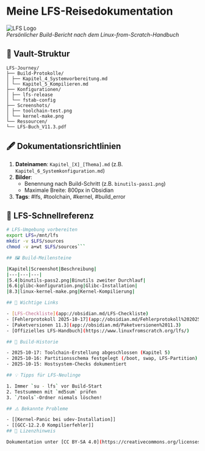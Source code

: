 # Meine LFS-Reisedokumentation

![LFS Logo](https://linuxfromscratch.org/images/lfs-logo.png)  
*Persönlicher Build-Bericht nach dem Linux-from-Scratch-Handbuch*

## 📂 Vault-Struktur

```
LFS-Journey/  
├── Build-Protokolle/  
│ ├── Kapitel_4_Systemvorbereitung.md  
│ └── Kapitel_5_Kompilieren.md  
├── Konfigurationen/  
│ ├── lfs-release  
│ └── fstab-config  
├── Screenshots/  
│ ├── toolchain-test.png  
│ └── kernel-make.png  
└── Ressourcen/  
└── LFS-Buch_V11.3.pdf
```


## 🖋️ Dokumentationsrichtlinien
1. **Dateinamen**: `Kapitel_[X]_[Thema].md` (z.B. `Kapitel_6_Systemkonfiguration.md`)
2. **Bilder**: 
   - Benennung nach Build-Schritt (z.B. `binutils-pass1.png`)
   - Maximale Breite: 800px in Obsidian
1. **Tags**: #lfs, #toolchain, #kernel, #build_error

## 🔧 LFS-Schnellreferenz
```bash
# LFS-Umgebung vorbereiten
export LFS=/mnt/lfs
mkdir -v $LFS/sources
chmod -v a+wt $LFS/sources```

## 🖼️ Build-Meilensteine

|Kapitel|Screenshot|Beschreibung|
|---|---|---|
|5.4|binutils-pass2.png|Binutils zweiter Durchlauf|
|6.6|glibc-konfiguration.png|Glibc-Installation|
|8.3|linux-kernel-make.png|Kernel-Kompilierung|

## 🔗 Wichtige Links

- [LFS-Checkliste](app://obsidian.md/LFS-Checkliste)
- [Fehlerprotokoll 2025-10-17](app://obsidian.md/Fehlerprotokoll%202025-10-17)
- [Paketversionen 11.3](app://obsidian.md/Paketversionen%2011.3)
- [Offizielles LFS-Handbuch](https://www.linuxfromscratch.org/lfs/)

## 📅 Build-Historie

- 2025-10-17: Toolchain-Erstellung abgeschlossen (Kapitel 5)
- 2025-10-16: Partitionsschema festgelegt (/boot, swap, LFS-Partition)
- 2025-10-15: Hostsystem-Checks dokumentiert

## 💡 Tipps für LFS-Neulinge

1. Immer `su - lfs` vor Build-Start
2. Testsummen mit `md5sum` prüfen
3. `/tools`-Ordner niemals löschen!

## ⚠️ Bekannte Probleme

- [[Kernel-Panic bei udev-Installation]]
- [[GCC-12.2.0 Kompilierfehler]]
## 📜 Lizenzhinweis

Dokumentation unter [CC BY-SA 4.0](https://creativecommons.org/licenses/by-sa/4.0/)